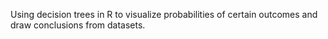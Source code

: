 Using decision trees in R to visualize probabilities of certain outcomes and draw conclusions from datasets.
